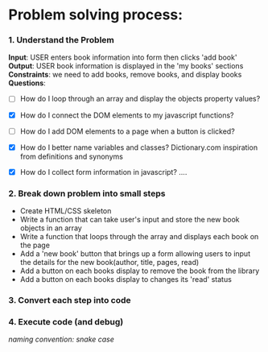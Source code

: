# Problem solving process:  
### 1. Understand the Problem
**Input**: USER enters book information into form then clicks 'add book'  
**Output**: USER book information is displayed in the 'my books' sections  
**Constraints**: we need to add books, remove books, and display books  
**Questions**:

- [ ] How do I loop through an array and display the objects property values?  
- [x] How do I connect the DOM elements to my javascript functions?  
- [ ] How do I add DOM elements to a page when a button is clicked?  
- [x] How do I better name variables and classes? Dictionary.com inspiration from definitions and synonyms
- [x] How do I collect form information in javascript?
....  


### 2. Break down problem into small steps
- Create HTML/CSS skeleton
- Write a function that can take user's input and store the new book objects in an array
- Write a function that loops through the array and displays each book on the page
- Add a 'new book' button that brings up a form allowing users to input the details for the new book(author, title, pages, read)
- Add a button on each books display to remove the book from the library
- Add a button on each books display to changes its 'read' status

### 3. Convert each step into code
### 4. Execute code (and debug)


*naming convention: snake case*
<!-- 1. Develop a repeatable process
2. Stop tutorials & practice with problems
3. Build simple projects
4. Start watching tutorials again -->